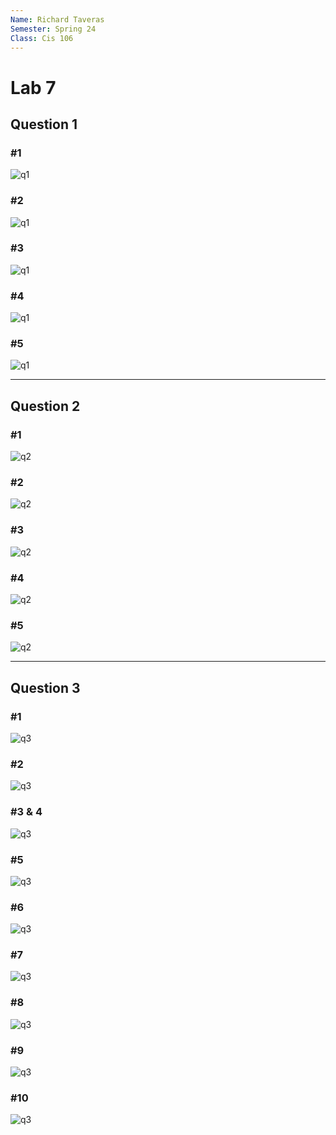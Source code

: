 ```yaml
---
Name: Richard Taveras 
Semester: Spring 24
Class: Cis 106
--- 
```


# Lab 7

## Question 1
### #1
![q1](q1.1.png)
### #2
![q1](q1.2.png)
### #3
![q1](q1.3.png)
### #4
![q1](q1.4.png)
### #5
![q1](q1.5.png)

<hr>

## Question 2
### #1
![q2](q2.1.png)
### #2
![q2](q2.2.png)
### #3
![q2](q2.3.png)
### #4
![q2](q2.4.png)
### #5
![q2](q2.5.png)

<hr>

## Question 3
### #1
![q3](q3.1.png)
### #2
![q3](q3.2.png)
### #3 & 4
![q3](q3.3.png)
### #5
![q3](q3.4.png)
### #6
![q3](q3.5.png)
### #7
![q3](q3.6.png)
### #8
![q3](q3.7.png)
### #9
![q3](q3.8.png)
### #10
![q3](q3.9.png)
